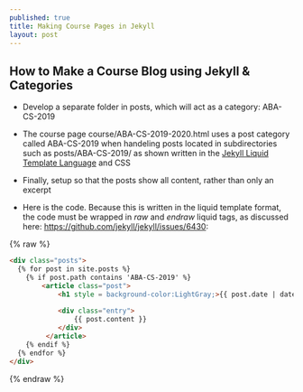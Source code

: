 ```yaml
---
published: true
title: Making Course Pages in Jekyll
layout: post
---
```

## How to Make a Course Blog using Jekyll & Categories

- Develop a separate folder in posts, which will act as a category: ABA-CS-2019  
  
- The course page course/ABA-CS-2019-2020.html uses a post category called ABA-CS-2019 when handeling posts located in subdirectories such as posts/ABA-CS-2019/ as shown written in the [Jekyll Liquid Template Language](https://shopify.github.io/liquid/) and CSS
  
- Finally, setup so that the posts show all content, rather than only an excerpt

- Here is the code. Because this is written in the liquid template format, the code must be wrapped in _raw_ and _endraw_ liquid tags, as discussed here: <https://github.com/jekyll/jekyll/issues/6430>:  
  
{% raw %}
```html
<div class="posts">
  {% for post in site.posts %}
  	{% if post.path contains 'ABA-CS-2019' %}
  		<article class="post">
          	<h1 style = background-color:LightGray;>{{ post.date | date: "%B %e, %Y" }} - {{ post.title }}</h1>
      
        	<div class="entry">
          		{{ post.content }}
        	</div>
 		 </article>
    {% endif %}
  {% endfor %}
</div>
```
{% endraw %}
